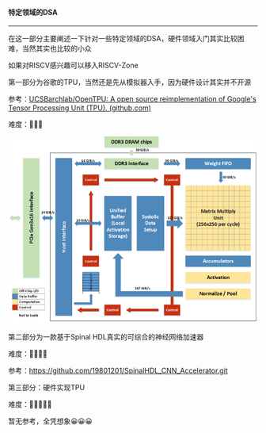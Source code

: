 #### 特定领域的DSA

------

在这一部分主要阐述一下针对一些特定领域的DSA，硬件领域入门其实比较困难，当然其实也比较的小众

如果对RISCV感兴趣可以移入RISCV-Zone

第一部分为谷歌的TPU，当然还是先从模拟器入手，因为硬件设计其实并不开源

参考：[UCSBarchlab/OpenTPU: A open source reimplementation of Google's Tensor Processing Unit (TPU). (github.com)](https://github.com/UCSBarchlab/OpenTPU)

难度：🌟🌟🌟

![image](https://github.com/xie-1399/MLArch/blob/master/DSA/TPU.png)



第二部分为一款基于Spinal HDL真实的可综合的神经网络加速器

难度：🌟🌟🌟🌟

参考：https://github.com/19801201/SpinalHDL_CNN_Accelerator.git





第三部分：硬件实现TPU

难度：🌟🌟🌟🌟🌟

暂无参考，全凭想象😀😀😀
